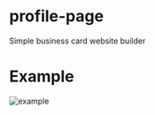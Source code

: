 # profile-page
Simple business card website builder

# Example
![example](https://imgur.com/nh7E5kD.png)
